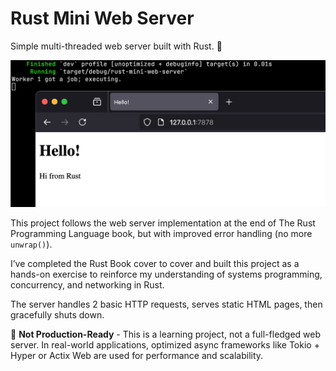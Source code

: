 # Rust Mini Web Server

Simple multi-threaded web server built with Rust. 📡

![Rust Mini Web Server](preview.png)

This project follows the web server implementation at the end of The Rust Programming Language book, but with improved error handling (no more `unwrap()`).

I’ve completed the Rust Book cover to cover and built this project as a hands-on exercise to reinforce my understanding of systems programming, concurrency, and networking in Rust.

The server handles 2 basic HTTP requests, serves static HTML pages, then gracefully shuts down.

🚧 **Not Production-Ready** - This is a learning project, not a full-fledged web server. In real-world applications, optimized async frameworks like Tokio + Hyper or Actix Web are used for performance and scalability.
